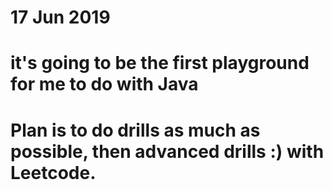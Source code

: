 # 17 Jun 2019
# it's going to be the first playground for me to do with Java
# Plan is to do drills as much as possible, then advanced drills :) with Leetcode.
